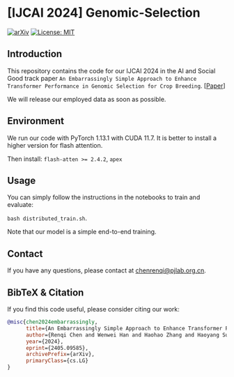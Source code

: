 # [IJCAI 2024] Genomic-Selection

[![arXiv](https://img.shields.io/badge/arXiv-2405.09585-b31b1b.svg)](https://arxiv.org/abs/2405.09585) [![License: MIT](https://img.shields.io/badge/License-MIT-yellow.svg)](https://opensource.org/licenses/MIT)

## Introduction

This repository contains the code for our IJCAI 2024 in the AI and Social Good track paper `An Embarrassingly Simple Approach to Enhance Transformer Performance in Genomic Selection for Crop Breeding`. [[Paper](https://arxiv.org/abs/2405.09585)] 

We will release our employed data as soon as possible.

## Environment

We run our code with PyTorch 1.13.1 with CUDA 11.7. It is better to install a higher version for flash attention.

Then install:
``flash-atten >= 2.4.2``,
``apex``

## Usage

You can simply follow the instructions in the notebooks to train and evaluate:

``bash distributed_train.sh``.

Note that our model is a simple end-to-end training.

## Contact

If you have any questions, please  contact at [chenrenqi@pjlab.org.cn](mailto:chenrenqi@pjlab.org.cn).

## BibTeX & Citation

If you find this code useful, please consider citing our work:

```bibtex
@misc{chen2024embarrassingly,
      title={An Embarrassingly Simple Approach to Enhance Transformer Performance in Genomic Selection for Crop Breeding}, 
      author={Renqi Chen and Wenwei Han and Haohao Zhang and Haoyang Su and Zhefan Wang and Xiaolei Liu and Hao Jiang and Wanli Ouyang and Nanqing Dong},
      year={2024},
      eprint={2405.09585},
      archivePrefix={arXiv},
      primaryClass={cs.LG}
}
```
